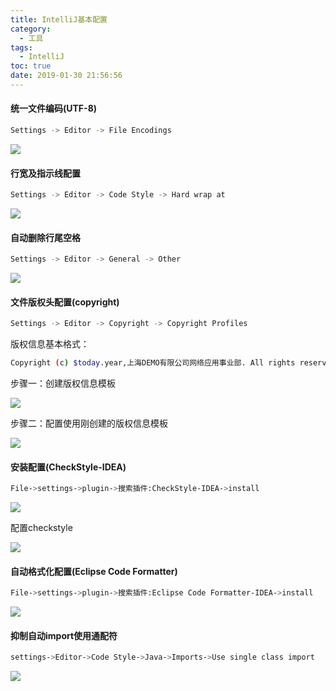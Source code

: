 ```yaml
---
title: IntelliJ基本配置
category:
  - 工具
tags:
  - IntelliJ
toc: true
date: 2019-01-30 21:56:56
---
```


#### 统一文件编码(UTF-8)

~~~ bash
Settings -> Editor -> File Encodings
~~~

![](http://oss.springfavor.cn/img/20190130220657.png)



#### 行宽及指示线配置

~~~ bash
Settings -> Editor -> Code Style -> Hard wrap at
~~~

![](http://oss.springfavor.cn/img/20190323094750.png)

#### 自动删除行尾空格

~~~ bash
Settings -> Editor -> General -> Other
~~~

![](http://oss.springfavor.cn/img/20190323095117.png)



#### 文件版权头配置(copyright)

~~~ bash
Settings -> Editor -> Copyright -> Copyright Profiles
~~~

版权信息基本格式：

~~~ bash
Copyright (c) $today.year,上海DEMO有限公司网络应用事业部. All rights reserved.
~~~

步骤一：创建版权信息模板

![](http://oss.springfavor.cn/img/20190130221522.png)

步骤二：配置使用刚创建的版权信息模板

![](http://oss.springfavor.cn/img/20190130221836.png)



#### 安装配置(CheckStyle-IDEA)

~~~ bash
File->settings->plugin->搜索插件:CheckStyle-IDEA->install
~~~

![](http://oss.springfavor.cn/img/20190203202859.png)



配置checkstyle

![](http://oss.springfavor.cn/img/20190203203243.png)

#### 自动格式化配置(Eclipse Code Formatter)

~~~ bash
File->settings->plugin->搜索插件:Eclipse Code Formatter-IDEA->install
~~~

![](http://oss.springfavor.cn/img/20190203204055.png)

#### 抑制自动import使用通配符

~~~ bash
settings->Editor->Code Style->Java->Imports->Use single class import
~~~

![](http://oss.springfavor.cn/img/20190203203636.png)

